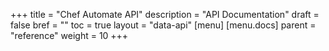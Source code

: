 +++
title = "Chef Automate API"
description = "API Documentation"
draft = false
bref = ""
toc = true
layout = "data-api"
[menu]
  [menu.docs]
    parent = "reference"
    weight = 10
+++
